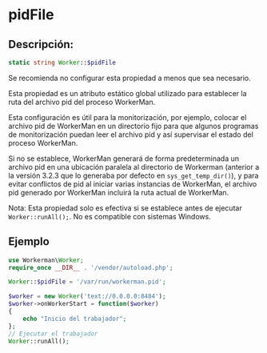# pidFile
## Descripción:
```php
static string Worker::$pidFile
```

Se recomienda no configurar esta propiedad a menos que sea necesario.

Esta propiedad es un atributo estático global utilizado para establecer la ruta del archivo pid del proceso WorkerMan.

Esta configuración es útil para la monitorización, por ejemplo, colocar el archivo pid de WorkerMan en un directorio fijo para que algunos programas de monitorización puedan leer el archivo pid y así supervisar el estado del proceso WorkerMan.

Si no se establece, WorkerMan generará de forma predeterminada un archivo pid en una ubicación paralela al directorio de Workerman (anterior a la versión 3.2.3 que lo generaba por defecto en ```sys_get_temp_dir()```), y para evitar conflictos de pid al iniciar varias instancias de WorkerMan, el archivo pid generado por WorkerMan incluirá la ruta actual de WorkerMan.

Nota: Esta propiedad solo es efectiva si se establece antes de ejecutar ```Worker::runAll();```. No es compatible con sistemas Windows.


## Ejemplo

```php
use Workerman\Worker;
require_once __DIR__ . '/vendor/autoload.php';

Worker::$pidFile = '/var/run/workerman.pid';

$worker = new Worker('text://0.0.0.0:8484');
$worker->onWorkerStart = function($worker)
{
    echo "Inicio del trabajador";
};
// Ejecutar el trabajador
Worker::runAll();
```
